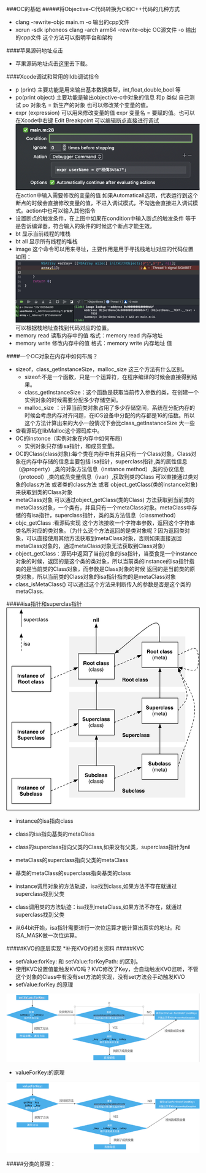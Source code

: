 ###OC的基础
#####将Objective-C代码转换为C和C++代码的几种方式
* clang -rewrite-objc main.m -o 输出的cpp文件 
* xcrun -sdk iphoneos clang -arch arm64 -rewrite-objc OC源文件 -o 输出的cpp文件 这个方法可以指明平台和架构

####苹果源码地址点击
* 苹果源码地址点击[这里](https://opensource.apple.com/tarballs/)去下载。

####Xcode调试和常用的lldb调试指令
* p (print) 主要功能是用来输出基本数据类型，int,float,double,bool 等
* po(print object) 主要功能是输出objective-c中对象的信息 和p 类似 自己测试 po 对象名 = 新生产的对象 也可以修改某个变量的值。
* expr (expression) 可以用来修改变量的值 expr 变量名 = 要赋的值。也可以在Xcode中右键 Edit Breakpoint 可以编辑断点直接进行调试 ![](编辑断点.png) 在action中输入需要修改的变量的值 如果Automaticall选项，代表运行到这个断点的时候会直接修改变量的值，不进入调试模式，不勾选会直接进入调试模式。action中也可以输入其他指令
* 设置断点的触发条件，在上图中如果在condition中输入断点的触发条件 等于是告诉编译器，符合输入的条件的时候这个断点才能生效。
* bt 显示当前线程的堆栈
* bt all 显示所有线程的堆栈
* image 这个命令可以用来寻址，主要作用是用于寻找栈地址对应的代码位置 如图：![](lldb-image.png) 可以根据栈地址查找到代码对应的位置。
*  memory read  读取内存中的值 格式：memory read 内存地址
*  memory write 修改内存中的值 格式：memory write 内存地址 值

####一个OC对象在内存中如何布局？
* sizeof，class_getInstanceSize，malloc_size 这三个方法有什么区别。
	* sizeof:不是一个函数，只是一个运算符，在程序编译的时候会直接得到结果。 
	* class_getInstanceSize：这个函数是获取当前传入参数的类，在创建一个实例对象的时候需要分配多少存储空间。
	* malloc_size	：计算当前类对象占用了多少存储空间，系统在分配内存的时候会考虑内存对齐问题，在iOS设备中分配的内存都是16的倍数。所以这个方法计算出来的大小一般情况下会比class_getInstanceSize 大一些
* 查看源码在libMalloc这个源码库中。
* OC的instonce（实例对象在内存中如何布局）
	* 实例对象只存储isa指针，和成员变量。 
* OC的Class(class对象):每个类在内存中有并且只有一个Class对象，Class对象在内存中存储的信息主要包括 isa指针，superclass指针,类的属性信息（@property）,类的对象方法信息（instance method）,类的协议信息（protocol）,类的成员变量信息（ivar）,获取到类的Class  可以直接通过类对象的class方法  或者类的class方法 或者 object_getClass(类的instance对象) 来获取到类的Class对象
* metaClass对象 可以通过object_getClass(类的Class) 方法获取到当前类的metaClass对象，一个类有，并且只有一个metaClass对象。metaClass中存储的有isa指针，superclass指针，类的类方法信息（classmethod）
* objc_getClass :看源码实现 这个方法接收一个字符串参数，返回这个字符串类名所对应的类对象。（为什么这个方法返回的是类对象呢？因为返回类对象，可以直接使用其他方法获取到metaClass对象，否则如果直接返回metaClass对象的，通过metaClass对象无法获取到Class对象）
* object_getClass：源码中返回了当前对象的isa指针，当蚕食是一个instance对象的时候，返回的是这个类的类对象，所以当前类的instance的isa指针指向的是当前类的Class对象，而参数是Class对象的时候 返回的是当前类的原类对象，所以当前类的Class对象的isa指针指向的是metaClass对象
* class_isMetaClass() 可以通过这个方法来判断传入的参数是否是这个类的metaClass.

#####isa指针和superclas指针
![](isa和superclass.png)

* instance的isa指向class
* class的isa指向基类的metaClass
* class的superclass指向父类的Class,如果没有父类，superclass指针为nil
* metaClass的superclass指向父类的metaClass
* 基类的metaClass的superclass指向基类的class
* instance调用对象的方法轨迹，isa找到class,如果方法不存在就通过superclass找到父类
* class调用类的方法轨迹：isa找到metaClass,如果方法不存在，就通过superclass找到父类

* 从64bit开始，isa指针需要进行一次位运算才能计算出真实的地址。和ISA_MASK做一次位运算。

#####KVO的底层实现
*补充KVO的相关资料
#####KVC
* setValue:forKey: 和 setValue:forKeyPath: 的区别。
* 使用KVC设置值能触发KVO吗？KVC修改了Key，会自动触发KVO监听，不管这个对象的Class中有没有set方法的实现，没有set方法会手动触发KVO
* setValue:forKey:的原理

![](setValue：forKey：原理.png)

* valueForKey:的原理

![](valueForKey.png)

#####分类的原理：

